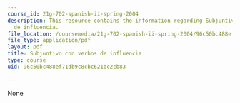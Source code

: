 ```yaml
---
course_id: 21g-702-spanish-ii-spring-2004
description: This resource contains the information regarding Subjuntivo con verbos
  de influencia.
file_location: /coursemedia/21g-702-spanish-ii-spring-2004/96c50bc488ef71db9c8cbc621bc2cb83_MIT21G_702S04_29sub.pdf
file_type: application/pdf
layout: pdf
title: Subjuntivo con verbos de influencia
type: course
uid: 96c50bc488ef71db9c8cbc621bc2cb83

---
```

None